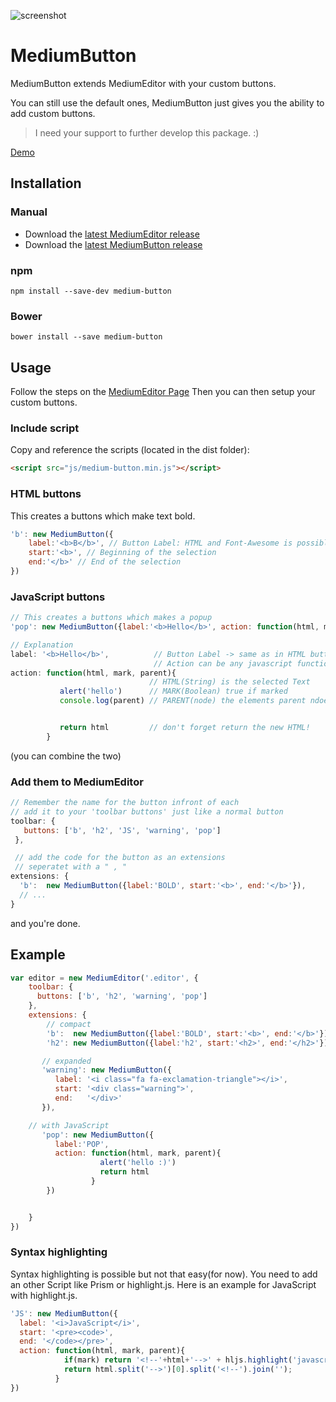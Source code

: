 ![screenshot](https://raw.githubusercontent.com/arcs-/MediumButton/master/demo/screenshot.png)


# MediumButton

MediumButton extends MediumEditor with your custom buttons.

You can still use the default ones, MediumButton just gives you the ability to add custom buttons.

> I need your support to further develop this package. :)

[Demo](http://stillhart.biz/project/MediumButton/)

## Installation

### Manual
- Download the [latest MediumEditor release](https://github.com/daviferreira/medium-editor/releases)
- Download the [latest MediumButton release](https://github.com/arcs-/medium-button/releases)

 
### npm

```
npm install --save-dev medium-button
```
### Bower
```
bower install --save medium-button
```

## Usage

Follow the steps on the [MediumEditor Page](https://github.com/daviferreira/medium-editor)
Then you can then setup your custom buttons.

### Include script
Copy and reference the scripts (located in the dist folder):

```html
<script src="js/medium-button.min.js"></script>
```

### HTML buttons

This creates a buttons which make text bold.

```javascript
'b': new MediumButton({
	label:'<b>B</b>', // Button Label: HTML and Font-Awesome is possible
	start:'<b>', // Beginning of the selection
	end:'</b>' // End of the selection
})
```

### JavaScript buttons

```javascript
// This creates a buttons which makes a popup
'pop': new MediumButton({label:'<b>Hello</b>', action: function(html, mark){alert('hello');return html}})

// Explanation
label: '<b>Hello</b>',          // Button Label -> same as in HTML button
                                // Action can be any javascript function
action: function(html, mark, parent){   
                               // HTML(String) is the selected Text
           alert('hello')      // MARK(Boolean) true if marked
           console.log(parent) // PARENT(node) the elements parent ndoe


           return html         // don't forget return the new HTML!
        }
```

(you can combine the two)

### Add them to MediumEditor

```javascript
// Remember the name for the button infront of each
// add it to your 'toolbar buttons' just like a normal button
toolbar: {
   buttons: ['b', 'h2', 'JS', 'warning', 'pop']
 },

 // add the code for the button as an extensions
 // seperatet with a " , "
extensions: {
  'b':  new MediumButton({label:'BOLD', start:'<b>', end:'</b>'}),
  // ...
}
```

and you're done.

## Example

```javascript
var editor = new MediumEditor('.editor', {
    toolbar: {
      buttons: ['b', 'h2', 'warning', 'pop']
    },
    extensions: {
        // compact
        'b':  new MediumButton({label:'BOLD', start:'<b>', end:'</b>'}),
        'h2': new MediumButton({label:'h2', start:'<h2>', end:'</h2>'}),

       // expanded
       'warning': new MediumButton({
          label: '<i class="fa fa-exclamation-triangle"></i>',
          start: '<div class="warning">',
          end:   '</div>'
       }),

    // with JavaScript
       'pop': new MediumButton({
          label:'POP',
          action: function(html, mark, parent){
                    alert('hello :)')
                    return html
                  }
        })


    }
})
```

### Syntax highlighting

Syntax highlighting is possible but not that easy(for now). You need to add an other Script like Prism or highlight.js. Here is an example for JavaScript with highlight.js.

```javascript
'JS': new MediumButton({
  label: '<i>JavaScript</i>',
  start: '<pre><code>',
  end: '</code></pre>',
  action: function(html, mark, parent){
            if(mark) return '<!--'+html+'-->' + hljs.highlight('javascript', html.substring(3, html.length - 4).replace(/<\/p><p>/g, "\n").replace(/</g, "<").replace(/>/g, ">")).value;
            return html.split('-->')[0].split('<!--').join('');
          }
})
```
